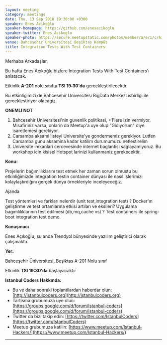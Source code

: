 ```yaml
---
layout: meeting
category: meetings
date: Thu, 13 Sep 2018 19:30:00 +0300
speaker: Enes Açıkoğlu
speaker-homepage: https://github.com/enesacikoglu  
speaker-twitter: Enes_Acikoglu
speaker-photo: https://secure.meetupstatic.com/photos/member/a/e/1/c/highres_265184572.jpeg
venue: Bahceşehir Üniversitesi Beşiktas Kampüs
title: Integration Tests With Test Containers
---
```


Merhaba Arkadaşlar,

Bu hafta Enes Açıkoğlu bizlere Integration Tests With Test Containers'ı anlatacak.


Etkinlik __A-201__ nolu sınıfta __TSI 19:30'da__ gercekleştirilecektir.

Bu etkinligimizi de Bahcesehir Universitesi BigData Merkezi isbirligi ile gerceklestiriyor olacagiz.

__ONEMLI NOT__
1. Bahcesehir Universitesi'nin guvenlik politikasi, +1'lere izin vermiyor. Misafiriniz varsa, onlarin da Meetup'a uye olup "Gidiyorum" diye isaretlemesi gerekiyor.
2. Carsamba aksami listeyi Universite'ye gondermemiz gerekiyor. Lutfen Carsamba gunu aksamina kadar katilim durumumuzu netlestirelim
3. Universite imkanlari cercevesinde internet baglantisi saglayamiyoruz. Bu workshop icin kisisel Hotspot larinizi kullanmaniz gerekecektir.

**Konu:**


Projelerin bağımlılıklarını test etmek her zaman sorun olmustu bu etkinliğimizde integration testin container dünyası ile nasıl işlerimizi kolaylaştırdığını gerçek dünya örnekleriyle inceleyeceğiz.

Ajanda

Test yöntemleri ve farkları nelerdir (unit test,integration test) ?
Docker'ın geliştirme ve test ortamlarına etkisi artıları ve eksileri?
Uygulama bagımlılıklarının test edilmesi (db,mq,cache vs) ?
Test containers ile spring-boot integration test demo.


**Konuşmacı**


Enes Açıkoğlu, şu anda Trendyol bünyesinde yazılım geliştirici olarak çalışmakta.


**Yer:**

Bahceşehir Üniversitesi, Beşiktas A-201 Nolu sınıf

Etkinlik __TSI 19:30'da__ başlayacaktır

**Istanbul Coders Hakkında:**

- Bu ve daha sonraki toplantilardan haberdar olun: [http://istanbulcoders.org](http://istanbulcoders.org)
- Tartisma grubumuza uye olun: [https://groups.google.com/d/forum/istanbul-coders](https://groups.google.com/d/forum/istanbul-coders)
- Twitter da bizi takip edin: [https://twitter.com/IstanbulCoders](https://twitter.com/IstanbulCoders)
- Meetup grubumuza katilin: [https://www.meetup.com/Istanbul-Hackers/](https://www.meetup.com/Istanbul-Hackers/)

----
